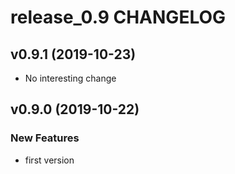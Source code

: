 # release_0.9 CHANGELOG



## v0.9.1 (2019-10-23)

- No interesting change


## v0.9.0 (2019-10-22)

### New Features
- first version






